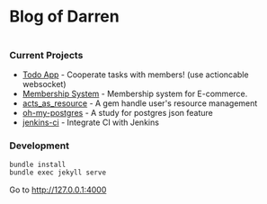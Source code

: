 # Blog of Darren

<a href="https://sourcerer.io/darren987469"><img src="https://img.shields.io/badge/Ruby-221%20commits-orange.svg" alt=""></a>

### Current Projects

* [Todo App](https://github.com/darren987469/todos) - Cooperate tasks with members! (use actioncable websocket)
* [Membership System](https://github.com/darren987469/membership-system) - Membership system for E-commerce.
* [acts_as_resource](https://github.com/darren987469/acts_as_resource) - A gem handle user's resource management
* [oh-my-postgres](https://github.com/darren987469/oh-my-postgres) - A study for postgres json feature
* [jenkins-ci](https://github.com/darren987469/jenkins-ci) - Integrate CI with Jenkins

### Development

```sh
bundle install
bundle exec jekyll serve
```

Go to http://127.0.0.1:4000
